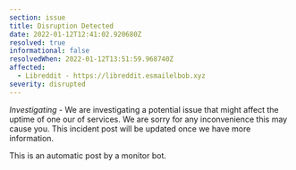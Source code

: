 ```yaml
---
section: issue
title: Disruption Detected
date: 2022-01-12T12:41:02.920680Z
resolved: true
informational: false
resolvedWhen: 2022-01-12T13:51:59.968740Z
affected:
  - Libreddit - https://libreddit.esmailelbob.xyz
severity: disrupted
---
```

*Investigating* - We are investigating a potential issue that might affect the uptime of one our of services. We are sorry for any inconvenience this may cause you. This incident post will be updated once we have more information.

This is an automatic post by a monitor bot.
        